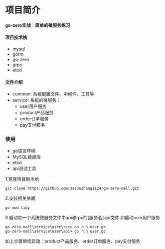 # 项目简介
#### go-zero实战：简单的微服务练习
#### 项目技术栈
* mysql
* gorm
* go-zero
* grpc
* etcd

#### 文件介绍
* common: 系统配置文件、中间件、工具等
* service: 系统的微服务：
  * user用户服务
  * product产品服务
  * order订单服务
  * pay支付服务

### 使用
* go语言环境
* MySQL数据库
* etcd 
* api测试工具

1.克隆项目到本地
```
git clone https://github.com/JasonZhang1124/go-zero-mall.git
```
2.安装相关依赖
```
go mod tidy
```
3.启动每一个系统微服务文件中api和rpc的[服务名].go文件
如启动user用户服务
```api
go-zero-mall\service\user\rpc> go run user.go
go-zero-mall\service\user\api> go run user.go
```
如上步骤继续启动：product产品服务、order订单服务、pay支付服务